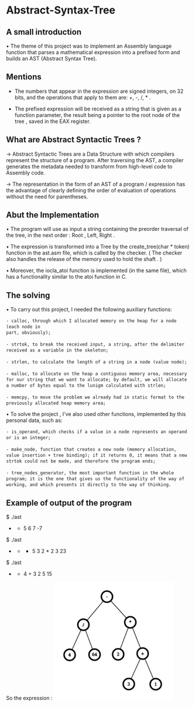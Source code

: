 # Abstract-Syntax-Tree

## A small introduction

• The theme of this project was to implement an Assembly language function that parses a mathematical expression into a prefixed form and builds an AST (Abstract Syntax Tree).

## Mentions 

- The numbers that appear in the expression are signed integers, on 32 bits, and the operations that apply to them are: +, -, /, * . 

- The prefixed expression will be received as a string that is given as a function parameter, the result being a pointer to the root node of the tree , saved in the EAX register.

## What are Abstract Syntactic Trees ?

-> Abstract Syntactic Trees are a Data Structure with which compilers represent the structure of a program. After traversing the AST, a compiler generates the metadata needed to transform from high-level code to Assembly code.

-> The representation in the form of an AST of a program / expression has the advantage of clearly defining the order of evaluation of operations without the need for parentheses.


## Abut the Implementation

• The program will use as input a string containing the preorder traversal of the tree, in the next order : Root , Left, Right .

• The expression is transformed into a Tree by the create_tree(char * token) function in the ast.asm file, which is called by the checker. 
 ( The checker also handles the release of the memory used to hold the shaft . )

• Moreover, the iocla_atoi function is implemented (in the same file), which has a functionality similar to the atoi function in C.
## The solving 

• To carry out this project, I needed the following auxiliary functions:

    - calloc, through which I allocated memory on the heap for a node (each node in
    part, obviously);
    
    - strtok, to break the received input, a string, after the delimiter  received as a variable in the skeleton;
    
    - strlen, to calculate the length of a string in a node (value node);
    
    - malloc, to allocate on the heap a contiguous memory area, necessary for our string that we want to allocate; by default, we will allocate a number of bytes equal to the lunigm calculated with strlen;
    
    - memcpy, to move the problem we already had in static format to the previously allocated heap memory area;

• To solve the project , I've also used other functions, implemented by this personal data, such as:
 
    - is_operand, which checks if a value in a node represents an operand or is an integer;
    
    - make_node, function that creates a new node (memory allocation, value insertion + tree binding); if it returns 0, it means that a new strtok could not be made, and therefore the program ends;
    
    - tree_nodes_generator, the most important function in the whole program; it is the one that gives us the functionality of the way of working, and which presents it directly to the way of thinking.
    
   ## Example of output of the program
   
$ ./ast
* -  5 6 7
-7

$ ./ast
+ + * 5 3 2 * 2 3 
23

$ ./ast 
- * 4 + 3 2 5
15

So the expression :
![](AST.JPG)
